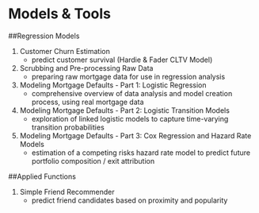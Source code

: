 # Models & Tools

##Regression Models

1. Customer Churn Estimation
    - predict customer survival (Hardie & Fader CLTV Model)
2. Scrubbing and Pre-processing Raw Data
    - preparing raw mortgage data for use in regression analysis
3. Modeling Mortgage Defaults - Part 1: Logistic Regression
    - comprehensive overview of data analysis and model creation process, using real mortgage data
4. Modeling Mortgage Defaults - Part 2: Logistic Transition Models
    - exploration of linked logistic models to capture time-varying transition probabilities
5. Modeling Mortgage Defaults - Part 3: Cox Regression and Hazard Rate Models
    - estimation of a competing risks hazard rate model to predict future portfolio composition / exit attribution
    
##Applied Functions
1. Simple Friend Recommender
    - predict friend candidates based on proximity and popularity
